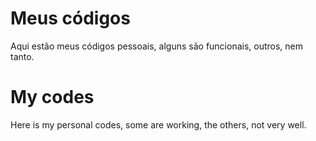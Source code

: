 # Meus códigos
Aqui estão meus códigos pessoais, alguns são funcionais, outros, nem tanto. 

# My codes
Here is my personal codes, some are working, the others, not very well.
